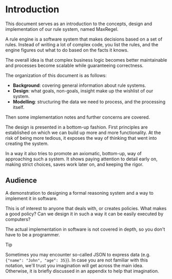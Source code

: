# Introduction

This document serves as an introduction to the concepts, design and implementation of our rule system, named MaxRegel.

A rule engine is a software system that makes decisions based on a set of rules. Instead of writing a lot of complex code, you list the rules, and the engine figures out what to do based on the facts it knows.

The overall idea is that complex business logic becomes better maintainable and processes become scalable while guaranteeing correctness.

The organization of this document is as follows:

* **Background**: covering general information about rule systems.
* **Design**: what goals, non-goals, insight make up the wishlist of our system.
* **Modelling**: structuring the data we need to process, and the processing itself. 

Then some implementation notes and further concerns are covered. 

The design is presented in a bottom-up fashion. First principles are established on which we can build up more and more functionality. 
At the risk of being more tedious, it exposes the way of thinking that went into creating the system.


In a way it also tries to promote an axiomatic, bottom-up, way of approaching such a system.
It shows paying attention to detail early on, making strict choices, saves work later on, and keeping the rigor.

## Audience

A demonstration to designing a formal reasoning system and a way to implement it in software.

This is of interest to anyone that deals with, or creates policies. What makes a good policy? 
Can we design it in such a way it can be easily executed by computers?

The actual implementation in software is not covered in depth, so you don't have to be a programmer.

> [!TIP]
> Sometimes you may encounter so-called JSON to express data (e.g. `{"name": "John", "age": 35}`). In case you are not familiar with this notation, we'll trust you imagination will get across the main idea. Otherwise, it is briefly discussed in an appendix to help that imagination. 


